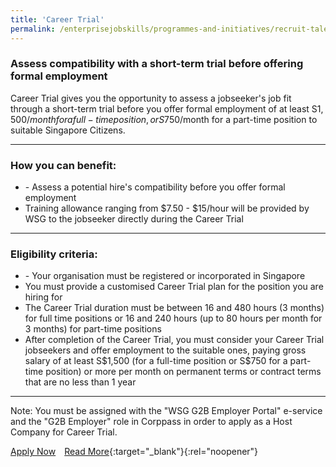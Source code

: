 ```yaml
---
title: 'Career Trial'
permalink: /enterprisejobskills/programmes-and-initiatives/recruit-talent/career-trial/
---
```


### Assess compatibility with a short-term trial before offering formal employment

Career Trial gives you the opportunity to assess a jobseeker's job fit through a short-term trial before you offer formal employment of at least S$1,500/month for a full-time position, or S$750/month for a part-time position to suitable Singapore Citizens.

---

### How you can benefit:

<ul><li>- Assess a potential hire's compatibility before you offer formal employment<br></li><li>Training allowance ranging from $7.50 - $15/hour will be provided by WSG to the jobseeker directly during the Career Trial</li></ul>

---

### Eligibility criteria:

<ul><li>- Your organisation must be registered or incorporated in Singapore<br></li><li>You must provide a customised Career Trial plan for the position you are hiring for<br></li><li>The Career Trial duration must be between 16 and 480 hours (3 months) for full time positions or 16 and 240 hours (up to 80 hours per month for 3 months) for part-time positions <br></li><li>After completion of the Career Trial, you must consider your Career Trial jobseekers and offer employment to the suitable ones, paying gross salary of at least S$1,500 (for a full-time position or S$750 for a part-time position) or more per month on permanent terms or contract terms that are no less than 1 year</li></ul>

---

Note: You must be assigned with the "WSG G2B Employer Portal" e-service and the "G2B Employer" role in Corppass in order to apply as a Host Company for Career Trial.

<a class="btn" href="https://programmes.mycareersfuture.gov.sg/CareerTrialEmployers/ProgrammeDetails.aspx" target="_blank" rel="noopener">Apply Now</a>&emsp;[Read More](https://www.wsg.gov.sg/programmes-and-initiatives/career-trial-employers.html){:target="_blank"}{:rel="noopener"}
